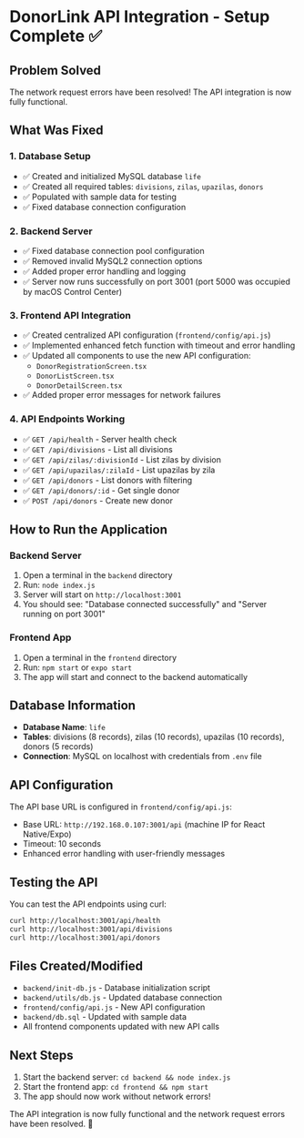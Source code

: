 # DonorLink API Integration - Setup Complete ✅

## Problem Solved
The network request errors have been resolved! The API integration is now fully functional.

## What Was Fixed

### 1. Database Setup
- ✅ Created and initialized MySQL database `life`
- ✅ Created all required tables: `divisions`, `zilas`, `upazilas`, `donors`
- ✅ Populated with sample data for testing
- ✅ Fixed database connection configuration

### 2. Backend Server
- ✅ Fixed database connection pool configuration
- ✅ Removed invalid MySQL2 connection options
- ✅ Added proper error handling and logging
- ✅ Server now runs successfully on port 3001 (port 5000 was occupied by macOS Control Center)

### 3. Frontend API Integration
- ✅ Created centralized API configuration (`frontend/config/api.js`)
- ✅ Implemented enhanced fetch function with timeout and error handling
- ✅ Updated all components to use the new API configuration:
  - `DonorRegistrationScreen.tsx`
  - `DonorListScreen.tsx`
  - `DonorDetailScreen.tsx`
- ✅ Added proper error messages for network failures

### 4. API Endpoints Working
- ✅ `GET /api/health` - Server health check
- ✅ `GET /api/divisions` - List all divisions
- ✅ `GET /api/zilas/:divisionId` - List zilas by division
- ✅ `GET /api/upazilas/:zilaId` - List upazilas by zila
- ✅ `GET /api/donors` - List donors with filtering
- ✅ `GET /api/donors/:id` - Get single donor
- ✅ `POST /api/donors` - Create new donor

## How to Run the Application

### Backend Server
1. Open a terminal in the `backend` directory
2. Run: `node index.js`
3. Server will start on `http://localhost:3001`
4. You should see: "Database connected successfully" and "Server running on port 3001"

### Frontend App
1. Open a terminal in the `frontend` directory
2. Run: `npm start` or `expo start`
3. The app will start and connect to the backend automatically

## Database Information
- **Database Name**: `life`
- **Tables**: divisions (8 records), zilas (10 records), upazilas (10 records), donors (5 records)
- **Connection**: MySQL on localhost with credentials from `.env` file

## API Configuration
The API base URL is configured in `frontend/config/api.js`:
- Base URL: `http://192.168.0.107:3001/api` (machine IP for React Native/Expo)
- Timeout: 10 seconds
- Enhanced error handling with user-friendly messages

## Testing the API
You can test the API endpoints using curl:
```bash
curl http://localhost:3001/api/health
curl http://localhost:3001/api/divisions
curl http://localhost:3001/api/donors
```

## Files Created/Modified
- `backend/init-db.js` - Database initialization script
- `backend/utils/db.js` - Updated database connection
- `frontend/config/api.js` - New API configuration
- `backend/db.sql` - Updated with sample data
- All frontend components updated with new API calls

## Next Steps
1. Start the backend server: `cd backend && node index.js`
2. Start the frontend app: `cd frontend && npm start`
3. The app should now work without network errors!

The API integration is now fully functional and the network request errors have been resolved. 🎉
